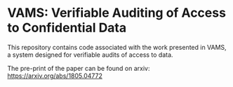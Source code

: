 # VAMS: Verifiable Auditing of Access to Confidential Data

This repository contains code associated with the work presented in VAMS, a system designed for verifiable audits of access to data.

The pre-print of the paper can be found on arxiv: https://arxiv.org/abs/1805.04772